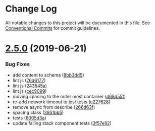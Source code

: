 # Change Log

All notable changes to this project will be documented in this file.
See [Conventional Commits](https://conventionalcommits.org) for commit guidelines.

# [2.5.0](http://github.com/bolt-design-system/bolt/tree/master/packages/components/bolt-stack/compare/v2.4.4...v2.5.0) (2019-06-21)


### Bug Fixes

* add content to schema ([8bb3dd5](http://github.com/bolt-design-system/bolt/tree/master/packages/components/bolt-stack/commit/8bb3dd5))
* lint js ([76d6177](http://github.com/bolt-design-system/bolt/tree/master/packages/components/bolt-stack/commit/76d6177))
* lint js ([243545a](http://github.com/bolt-design-system/bolt/tree/master/packages/components/bolt-stack/commit/243545a))
* lint js ([cec9099](http://github.com/bolt-design-system/bolt/tree/master/packages/components/bolt-stack/commit/cec9099))
* moving spacing to the outer most container ([d68d55f](http://github.com/bolt-design-system/bolt/tree/master/packages/components/bolt-stack/commit/d68d55f))
* re-add network timeout to jest tests ([e227628](http://github.com/bolt-design-system/bolt/tree/master/packages/components/bolt-stack/commit/e227628))
* remove async from describe ([266d63f](http://github.com/bolt-design-system/bolt/tree/master/packages/components/bolt-stack/commit/266d63f))
* spacing class ([3951bb5](http://github.com/bolt-design-system/bolt/tree/master/packages/components/bolt-stack/commit/3951bb5))
* tests ([6005d3a](http://github.com/bolt-design-system/bolt/tree/master/packages/components/bolt-stack/commit/6005d3a))
* update failing stack component tests ([3f57e82](http://github.com/bolt-design-system/bolt/tree/master/packages/components/bolt-stack/commit/3f57e82))
